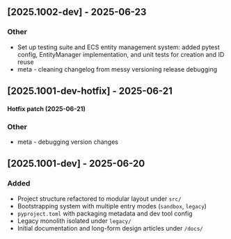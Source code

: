 
## [2025.1002-dev] - 2025-06-23

### Other
- Set up testing suite and ECS entity management system: added pytest config, EntityManager implementation, and unit tests for creation and ID reuse
- meta - cleaning changelog from messy versioning release debugging

## [2025.1001-dev-hotfix] - 2025-06-21

#### Hotfix patch (2025-06-21)
### Other
- meta - debugging version changes

## [2025.1001-dev] - 2025-06-20
### Added
- Project structure refactored to modular layout under `src/`
- Bootstrapping system with multiple entry modes (`sandbox`, `legacy`)
- `pyproject.toml` with packaging metadata and dev tool config
- Legacy monolith isolated under `legacy/`
- Initial documentation and long-form design articles under `/docs/`
